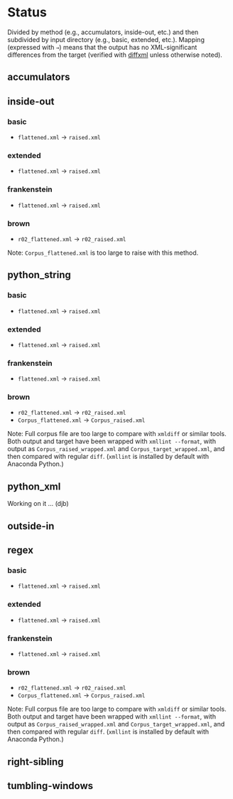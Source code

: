 # Status

Divided by method (e.g., accumulators, inside-out, etc.) and then subdivided by input directory (e.g., basic, extended, etc.). Mapping (expressed with `→`) means that the output has no XML-significant differences from the target (verified with [diffxml](https://sourceforge.net/projects/diffxml/files/diffxml/) unless otherwise noted). 

## accumulators

## inside-out

### basic

* `flattened.xml` → `raised.xml`

### extended

* `flattened.xml` → `raised.xml`

### frankenstein

* `flattened.xml` → `raised.xml`

### brown

* `r02_flattened.xml` → `r02_raised.xml`

Note: `Corpus_flattened.xml` is too large to raise with this method.

## python_string

### basic

* `flattened.xml` → `raised.xml`

### extended

* `flattened.xml` → `raised.xml`

### frankenstein

* `flattened.xml` → `raised.xml`

### brown

* `r02_flattened.xml` → `r02_raised.xml`
* `Corpus_flattened.xml` → `Corpus_raised.xml`

Note: Full corpus file are too large to compare with `xmldiff` or similar tools. Both output and target have been wrapped with `xmllint --format`, with output as `Corpus_raised_wrapped.xml` and `Corpus_target_wrapped.xml`, and then compared with regular `diff`. (`xmllint` is installed by default with Anaconda Python.)

## python_xml

Working on it … (djb)

## outside-in

## regex

### basic

* `flattened.xml` → `raised.xml`

### extended

* `flattened.xml` → `raised.xml`

### frankenstein

* `flattened.xml` → `raised.xml`

### brown

* `r02_flattened.xml` → `r02_raised.xml`
* `Corpus_flattened.xml` → `Corpus_raised.xml`

Note: Full corpus file are too large to compare with `xmldiff` or similar tools. Both output and target have been wrapped with `xmllint --format`, with output as `Corpus_raised_wrapped.xml` and `Corpus_target_wrapped.xml`, and then compared with regular `diff`. (`xmllint` is installed by default with Anaconda Python.)

## right-sibling

## tumbling-windows